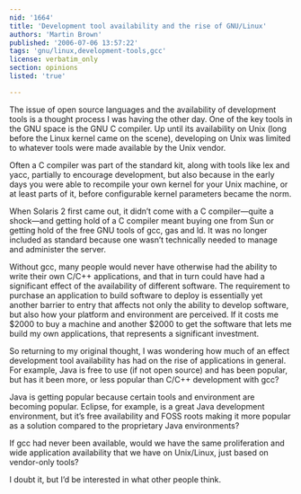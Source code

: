```yaml
---
nid: '1664'
title: 'Development tool availability and the rise of GNU/Linux'
authors: 'Martin Brown'
published: '2006-07-06 13:57:22'
tags: 'gnu/linux,development-tools,gcc'
license: verbatim_only
section: opinions
listed: 'true'

---
```

The issue of open source languages and the availability of development tools is a thought process I was having the other day. One of the key tools in the GNU space is the GNU C compiler. Up until its availability on Unix (long before the Linux kernel came on the scene), developing on Unix was limited to whatever tools were made available by the Unix vendor.

Often a C compiler was part of the standard kit, along with tools like lex and yacc, partially to encourage development, but also because in the early days you were able to recompile your own kernel for your Unix machine, or at least parts of it, before configurable kernel parameters became the norm.

When Solaris 2 first came out, it didn’t come with a C compiler—quite a shock—and getting hold of a C compiler meant buying one from Sun or getting hold of the free GNU tools of gcc, gas and ld. It was no longer included as standard because one wasn’t technically needed to manage and administer the server.

Without gcc, many people would never have otherwise had the ability to write their own C/C++ applications, and that in turn could have had a significant effect of the availability of different software. The requirement to purchase an application to build software to deploy is essentially yet another barrier to entry that affects not only the ability to develop software, but also how your platform and environment are perceived. If it costs me $2000 to buy a machine and another $2000 to get the software that lets me build my own applications, that represents a significant investment.

So returning to my original thought, I was wondering how much of an effect development tool availability has had on the rise of applications in general. For example, Java is free to use (if not open source) and has been popular, but has it been more, or less popular than C/C++ development with gcc?

Java is getting popular because certain tools and environment are becoming popular. Eclipse, for example, is a great Java development environment, but it’s free availability and FOSS roots making it more popular as a solution compared to the proprietary Java environments?

If gcc had never been available, would we have the same proliferation and wide application availability that we have on Unix/Linux, just based on vendor-only tools?

I doubt it, but I’d be interested in what other people think.

